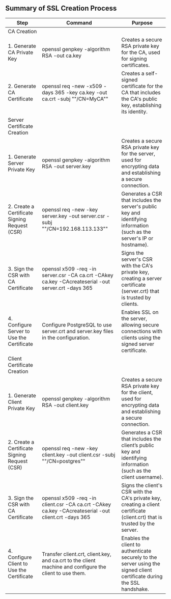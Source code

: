 ## Summary of SSL Creation Process

| Step                                          | Command                                                                                                 | Purpose                                                                                                                     |
|-----------------------------------------------|---------------------------------------------------------------------------------------------------------|-----------------------------------------------------------------------------------------------------------------------------|
| CA Creation                                   |                                                                                                         |                                                                                                                             |
| 1. Generate CA Private Key                    | openssl genpkey -algorithm RSA -out ca.key                                                              | Creates a secure RSA private key for the CA, used for signing certificates.                                                 |
| 2. Generate CA Certificate                    | openssl req -new -x509 -days 365 -key ca.key -out ca.crt -subj ""/CN=MyCA""                             | Creates a self-signed certificate for the CA that includes the CA's public key, establishing its identity.                  |
| Server Certificate Creation                   |                                                                                                         |                                                                                                                             |
| 1. Generate Server Private Key                | openssl genpkey -algorithm RSA -out server.key                                                          | Creates a secure RSA private key for the server, used for encrypting data and establishing a secure connection.             |
| 2. Create a Certificate Signing Request (CSR) | openssl req -new -key server.key -out server.csr -subj ""/CN=192.168.113.133""                          | Generates a CSR that includes the server's public key and identifying information (such as the server's IP or hostname).    |
| 3. Sign the CSR with CA Certificate           | openssl x509 -req -in server.csr -CA ca.crt -CAkey ca.key -CAcreateserial -out server.crt -days 365     | Signs the server's CSR with the CA's private key, creating a server certificate (server.crt) that is trusted by clients.    |
| 4. Configure Server to Use the Certificate    | Configure PostgreSQL to use server.crt and server.key files in the configuration.                       | Enables SSL on the server, allowing secure connections with clients using the signed server certificate.                    |
| Client Certificate Creation                   |                                                                                                         |                                                                                                                             |
| 1. Generate Client Private Key                | openssl genpkey -algorithm RSA -out client.key                                                          | Creates a secure RSA private key for the client, used for encrypting data and establishing a secure connection.             |
| 2. Create a Certificate Signing Request (CSR) | openssl req -new -key client.key -out client.csr -subj ""/CN=postgres""                                 | Generates a CSR that includes the client’s public key and identifying information (such as the client username).            |
| 3. Sign the CSR with CA Certificate           | openssl x509 -req -in client.csr -CA ca.crt -CAkey ca.key -CAcreateserial -out client.crt -days 365     | Signs the client's CSR with the CA's private key, creating a client certificate (client.crt) that is trusted by the server. |
| 4. Configure Client to Use the Certificate    | Transfer client.crt, client.key, and ca.crt to the client machine and configure the client to use them. | Enables the client to authenticate securely to the server using the signed client certificate during the SSL handshake.     |
